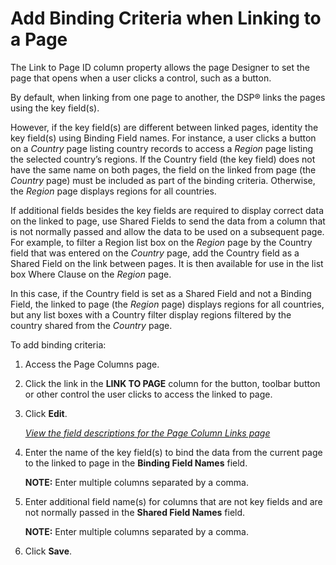 # Add Binding Criteria when Linking to a Page

The Link to Page ID column property allows the page Designer to set the
page that opens when a user clicks a control, such as a button.

By default, when linking from one page to another, the DSP® links the
pages using the key field(s).

However, if the key field(s) are different between linked pages,
identity the key field(s) using Binding Field names. For instance, a
user clicks a button on a *Country* page listing country records to
access a *Region* page listing the selected country’s regions. If the
Country field (the key field) does not have the same name on both pages,
the field on the linked from page (the *Country* page) must be included
as part of the binding criteria. Otherwise, the *Region* page displays
regions for all countries.

If additional fields besides the key fields are required to display
correct data on the linked to page, use Shared Fields to send the data
from a column that is not normally passed and allow the data to be used
on a subsequent page. For example, to filter a Region list box on the
*Region* page by the Country field that was entered on the *Country*
page, add the Country field as a Shared Field on the link between pages.
It is then available for use in the list box Where Clause on the
*Region* page.

In this case, if the Country field is set as a Shared Field and not a
Binding Field, the linked to page (the *Region* page) displays regions
for all countries, but any list boxes with a Country filter display
regions filtered by the country shared from the *Country* page.

To add binding criteria:

1.  <span id="Column Properties Navigation" class="popUpLink">Access the
    Page Columns page.</span>

2.  Click the link in the **LINK TO PAGE** column for the button,
    toolbar button or other control the user clicks to access the linked
    to page.

3.  Click **Edit**.
    
    *[View the field descriptions for the Page Column Links
    page](../Sys_Admin/Page_Desc/Page%20Column%20Links.htm)*

4.  Enter the name of the key field(s) to bind the data from the current
    page to the linked to page in the **Binding Field Names** field.
    
    **NOTE:** Enter multiple columns separated by a comma.

5.  Enter additional field name(s) for columns that are not key fields
    and are not normally passed in the **Shared Field Names** field.
    
    **NOTE:** Enter multiple columns separated by a comma.

6.  Click **Save**.
